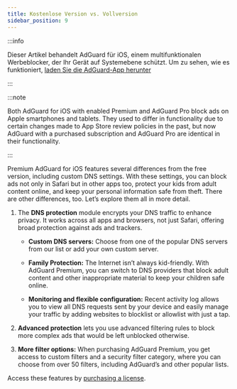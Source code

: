 ```yaml
---
title: Kostenlose Version vs. Vollversion
sidebar_position: 9
---
```


:::info

Dieser Artikel behandelt AdGuard für iOS, einem multifunktionalen Werbeblocker, der Ihr Gerät auf Systemebene schützt. Um zu sehen, wie es funktioniert, [laden Sie die AdGuard-App herunter](https://agrd.io/download-kb-adblock)

:::

:::note

Both AdGuard for iOS with enabled Premium and AdGuard Pro block ads on Apple smartphones and tablets. They used to differ in functionality due to certain changes made to App Store review policies in the past, but now AdGuard with a purchased subscription and AdGuard Pro are identical in their functionality.

:::

Premium AdGuard for iOS features several differences from the free version, including custom DNS settings. With these settings, you can block ads not only in Safari but in other apps too, protect your kids from adult content online, and keep your personal information safe from theft. There are other differences, too. Let’s explore them all in more detail.

1. The **DNS protection** module encrypts your DNS traffic to enhance privacy. It works across all apps and browsers, not just Safari, offering broad protection against ads and trackers.

   - **Custom DNS servers:** Choose from one of the popular DNS servers from our list or add your own custom server.

   - **Family Protection:** The Internet isn’t always kid-friendly. With AdGuard Premium, you can switch to DNS providers that block adult content and other inappropriate material to keep your children safe online.

   - **Monitoring and flexible configuration:** Recent activity log allows you to view all DNS requests sent by your device and easily manage your traffic by adding websites to blocklist or allowlist with just a tap.

2. **Advanced protection** lets you use advanced filtering rules to block more complex ads that would be left unblocked otherwise.

3. **More filter options:** When purchasing AdGuard Premium, you get access to custom filters and a security filter category, where you can choose from over 50 filters, including AdGuard’s and other popular lists.

Access these features by [purchasing a license](https://adguard.com/license.html).

